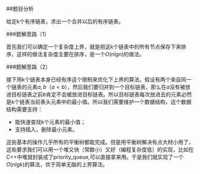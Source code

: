 ##题目分析

给定k个有序链表，求出一个合并以后的有序链表。

###题解思路（1）

首先我们可以确定一个复杂度上界，就是把这k个链表中的所有节点保存下来排序，这样的做法复杂度主要在排序，是一个$O(nlgn)$的做法。

###题解思路（2）

接下用k个链表本身已经有序这个限制来优化下上界的算法。假设有两个来自同一个链表的元素$a,b（a<b）$，然后我们要归并到一个目标链表，那么在$a$没有被放进目标链表之前$b$肯定不会被放进目标链表。所以目标链表每次放进去的元素必然是k个链表当前表头元素中的最小值。所以我们需要维护一个数据结构，这个数据结构需要支持：

+ 能快速查找k个元素的最小值；
+ 支持插入，删除最小元素。

这些基本的操作几乎所有的平衡树都能完成。但是用平衡树解决有点大材小用了，这些要求我们可以用一个堆又快（常数小）又好（编程复杂度低）的实现，比如在C++中堆就封装成了priority_queue,可以直接拿来用。于是我们就实现了一个$O(nlgk)$的算法，优于简单无脑的上界算法。

